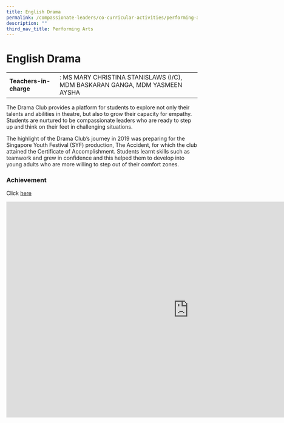 ```yaml
---
title: English Drama
permalink: /compassionate-leaders/co-curricular-activities/performing-arts/english-drama/
description: ""
third_nav_title: Performing Arts
---
```

# **English Drama**

|  	|  	|
|---	|---	|
| **Teachers-in-charge** 	| : MS MARY CHRISTINA STANISLAWS (I/C), MDM BASKARAN GANGA,  MDM YASMEEN AYSHA 	|


The Drama Club provides a platform for students to explore not only their talents and abilities in theatre, but also to grow their capacity for empathy. Students are nurtured to be compassionate leaders who are ready to step up and think on their feet in challenging situations.&nbsp;  

The highlight of the Drama Club’s journey in 2019 was preparing for the Singapore Youth Festival (SYF) production, The Accident, for which the club attained the Certificate of Accomplishment. Students learnt skills such as teamwork and grew in confidence and this helped them to develop into young adults who are more willing to step out of their comfort zones.
  

### Achievement

Click&nbsp;[here](https://staging.du7l9z039t2jh.amplifyapp.com/compassionate-leaders/cca-achievements/)


<iframe allowfullscreen="true" height="569" width="960" frameborder="0" src="https://docs.google.com/presentation/d/e/2PACX-1vQ09eQoHjHlQBFfSsQpW2HuAQ62p22pVITsccfdT2PyCiXzV5Ycx1Uz-KZ3Qo6vPTva8TREOGWkreaH/embed?start=true&amp;loop=true&amp;delayms=3000"></iframe>